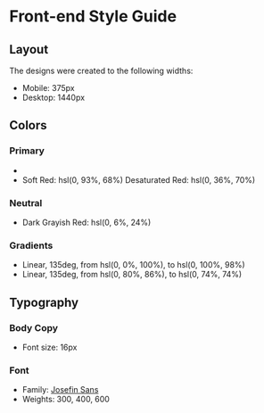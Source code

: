 # Front-end Style Guide

## Layout

The designs were created to the following widths:

- Mobile: 375px
- Desktop: 1440px

## Colors

### Primary

- 
- Soft Red: hsl(0, 93%, 68%)
Desaturated Red: hsl(0, 36%, 70%)
### Neutral

- Dark Grayish Red: hsl(0, 6%, 24%)

### Gradients

- Linear, 135deg, from hsl(0, 0%, 100%), to hsl(0, 100%, 98%)
- Linear, 135deg, from hsl(0, 80%, 86%), to hsl(0, 74%, 74%)

## Typography

### Body Copy

- Font size: 16px

### Font

- Family: [Josefin Sans](https://fonts.google.com/specimen/Josefin+Sans)
- Weights: 300, 400, 600
